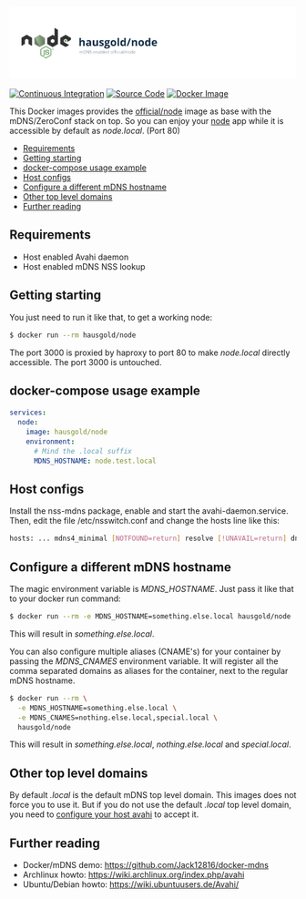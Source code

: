 ![mDNS enabled official/node](https://raw.githubusercontent.com/hausgold/docker-node/master/docs/assets/project.png)

[![Continuous Integration](https://github.com/hausgold/docker-node/actions/workflows/package.yml/badge.svg?branch=master)](https://github.com/hausgold/docker-node/actions/workflows/package.yml)
[![Source Code](https://img.shields.io/badge/source-on%20github-blue.svg)](https://github.com/hausgold/docker-node)
[![Docker Image](https://img.shields.io/badge/image-on%20docker%20hub-blue.svg)](https://hub.docker.com/r/hausgold/node/)

This Docker images provides the [official/node](https://hub.docker.com/_/node/) image as base with
the mDNS/ZeroConf stack on top. So you can enjoy your [node](https://nodejs.org/) app
while it is accessible by default as *node.local*. (Port 80)

- [Requirements](#requirements)
- [Getting starting](#getting-starting)
- [docker-compose usage example](#docker-compose-usage-example)
- [Host configs](#host-configs)
- [Configure a different mDNS hostname](#configure-a-different-mdns-hostname)
- [Other top level domains](#other-top-level-domains)
- [Further reading](#further-reading)

## Requirements

* Host enabled Avahi daemon
* Host enabled mDNS NSS lookup

## Getting starting

You just need to run it like that, to get a working node:

```bash
$ docker run --rm hausgold/node
```

The port 3000 is proxied by haproxy to port 80 to make *node.local*
directly accessible. The port 3000 is untouched.

## docker-compose usage example

```yaml
services:
  node:
    image: hausgold/node
    environment:
      # Mind the .local suffix
      MDNS_HOSTNAME: node.test.local
```

## Host configs

Install the nss-mdns package, enable and start the avahi-daemon.service. Then,
edit the file /etc/nsswitch.conf and change the hosts line like this:

```bash
hosts: ... mdns4_minimal [NOTFOUND=return] resolve [!UNAVAIL=return] dns ...
```

## Configure a different mDNS hostname

The magic environment variable is *MDNS_HOSTNAME*. Just pass it like that to
your docker run command:

```bash
$ docker run --rm -e MDNS_HOSTNAME=something.else.local hausgold/node
```

This will result in *something.else.local*.

You can also configure multiple aliases (CNAME's) for your container by
passing the *MDNS_CNAMES* environment variable. It will register all the comma
separated domains as aliases for the container, next to the regular mDNS
hostname.

```bash
$ docker run --rm \
  -e MDNS_HOSTNAME=something.else.local \
  -e MDNS_CNAMES=nothing.else.local,special.local \
  hausgold/node
```

This will result in *something.else.local*, *nothing.else.local* and
*special.local*.

## Other top level domains

By default *.local* is the default mDNS top level domain. This images does not
force you to use it. But if you do not use the default *.local* top level
domain, you need to [configure your host avahi][custom_mdns] to accept it.

## Further reading

* Docker/mDNS demo: https://github.com/Jack12816/docker-mdns
* Archlinux howto: https://wiki.archlinux.org/index.php/avahi
* Ubuntu/Debian howto: https://wiki.ubuntuusers.de/Avahi/

[custom_mdns]: https://wiki.archlinux.org/index.php/avahi#Configuring_mDNS_for_custom_TLD
